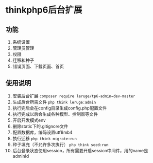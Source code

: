 # thinkphp6后台扩展

## 功能
1. 系统设置
1. 管理员管理
1. 权限
1. 迁移和种子
1. 错误页面、下载页面、首页

## 使用说明
1. 安装后台扩展 `composer require leruge/tp6-admin=dev-master`
1. 生成后台所需文件 `php think leruge:admin`
1. 执行完后会在config目录生成config.php配置文件
1. 执行完成以后会生成各种模型、控制器等文件
1. 开启开发模式env
1. 删除static下的.gitignore文件
1. 配置数据库，编码设置utf8mb4
1. 执行迁移 `php think migrate:run`
1. 种子填充（不允许多次执行） `php think seed:run`
1. 后台登录状态使用session，所有需要开启session中间件，用的name是adminId
